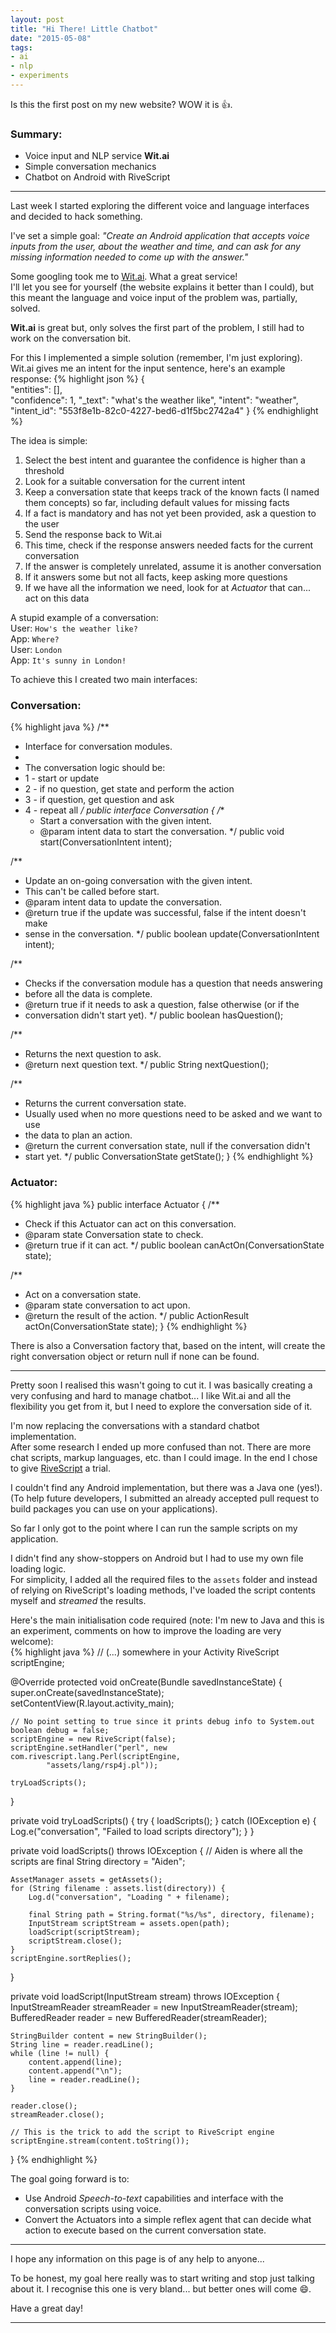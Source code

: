```yaml
---
layout: post
title: "Hi There! Little Chatbot"
date: "2015-05-08"
tags:
- ai
- nlp
- experiments
---
```


Is this the first post on my new website? WOW it is :thumbsup:.  

### Summary:
* Voice input and NLP service **Wit.ai**  
* Simple conversation mechanics  
* Chatbot on Android with RiveScript  

---

Last week I started exploring the different voice and language interfaces and
decided to hack something.  

I've set a simple goal: _"Create an Android application that accepts voice
inputs from the user, about the weather and time, and can ask for any missing
information needed to come up with the answer."_  

Some googling took me to [Wit.ai](https://wit.ai/). What a great service!  
I'll let you see for yourself (the website explains it better than I could), but
this meant the language and voice input of the problem was, partially, solved.  

**Wit.ai** is great but, only solves the first part of the problem, I still had
to work on the conversation bit.

For this I implemented a simple solution (remember, I'm just exploring).  
Wit.ai gives me an intent for the input sentence, here's an example response:
{% highlight json %}
{  
  "entities": [],  
  "confidence": 1,
  "_text": "what's the weather like",
  "intent": "weather",
  "intent_id": "553f8e1b-82c0-4227-bed6-d1f5bc2742a4"
}
{% endhighlight %}

The idea is simple:  

1. Select the best intent and guarantee the confidence is higher than a
threshold  
1. Look for a suitable conversation for the current intent  
1. Keep a conversation state that keeps track of the known facts (I named them
  concepts) so far, including default values for missing facts  
1. If a fact is mandatory and has not yet been provided, ask a question to the
user  
1. Send the response back to Wit.ai  
1. This time, check if the response answers needed facts for the current
conversation  
1. If the answer is completely unrelated, assume it is another conversation  
1. If it answers some but not all facts, keep asking more questions  
1. If we have all the information we need, look for at _Actuator_ that can...
act on this data  

A stupid example of a conversation:  
User: `How's the weather like?`  
App: `Where?`  
User: `London`  
App: `It's sunny in London!`  

To achieve this I created two main interfaces:  

### Conversation:  
{% highlight java %}
/**
 * Interface for conversation modules.
 *
 * The conversation logic should be:
 * 1 - start or update
 * 2 - if no question, get state and perform the action
 * 3 - if question, get question and ask
 * 4 - repeat all
 */
public interface Conversation {
  /**
   * Start a conversation with the given intent.
   * @param intent data to start the conversation.
   */
  public void start(ConversationIntent intent);

  /**
   * Update an on-going conversation with the given intent.
   * This can't be called before start.
   * @param intent data to update the conversation.
   * @return true if the update was successful, false if the intent doesn't make
   * sense in the conversation.
   */
  public boolean update(ConversationIntent intent);

  /**
   * Checks if the conversation module has a question that needs answering
   * before all the data is complete.
   * @return true if it needs to ask a question, false otherwise (or if the
   * conversation didn't start yet).
   */
  public boolean hasQuestion();

  /**
   * Returns the next question to ask.
   * @return next question text.
   */
  public String nextQuestion();

  /**
   * Returns the current conversation state.
   * Usually used when no more questions need to be asked and we want to use
   * the data to plan an action.
   * @return the current conversation state, null if the conversation didn't
   * start yet.
   */
  public ConversationState getState();
}
{% endhighlight %}

### Actuator:  
{% highlight java %}
public interface Actuator {
  /**
   * Check if this Actuator can act on this conversation.
   * @param state Conversation state to check.
   * @return true if it can act.
   */
  public boolean canActOn(ConversationState state);

  /**
   * Act on a conversation state.
   * @param state conversation to act upon.
   * @return the result of the action.
   */
  public ActionResult actOn(ConversationState state);
}
{% endhighlight %}

There is also a Conversation factory that, based on the intent, will create the
right conversation object or return null if none can be found.  

---

Pretty soon I realised this wasn't going to cut it. I was basically creating a
very confusing and hard to manage chatbot... I like Wit.ai and all the
flexibility you get from it, but I need to explore the conversation side of it.  

I'm now replacing the conversations with a standard chatbot implementation.  
After some research I ended up more confused than not. There are more chat
scripts, markup languages, etc. than I could image. In the end I chose to give
[RiveScript](http://www.rivescript.com/) a trial.  

I couldn't find any Android implementation, but there was a Java one (yes!).  
(To help future developers, I submitted an already accepted pull request to
build packages you can use on your applications).  

So far I only got to the point where I can run the sample scripts on my
application.  

I didn't find any show-stoppers on Android but I had to use my own file loading
logic.  
For simplicity, I added all the required files to the `assets` folder and
instead of relying on RiveScript's loading methods, I've loaded the script
contents myself and _streamed_ the results.  

Here's the main initialisation code required (note: I'm new to Java and this is
an experiment, comments on how to improve the loading are very welcome):  
{% highlight java %}
// (...) somewhere in your Activity
RiveScript scriptEngine;

@Override
protected void onCreate(Bundle savedInstanceState) {
    super.onCreate(savedInstanceState);
    setContentView(R.layout.activity_main);

    // No point setting to true since it prints debug info to System.out
    boolean debug = false;
    scriptEngine = new RiveScript(false);
    scriptEngine.setHandler("perl", new com.rivescript.lang.Perl(scriptEngine,
            "assets/lang/rsp4j.pl"));

    tryLoadScripts();
}

private void tryLoadScripts() {
    try {
        loadScripts();
    } catch (IOException e) {
        Log.e("conversation", "Failed to load scripts directory");
    }
}

private void loadScripts() throws IOException {
    // Aiden is where all the scripts are
    final String directory = "Aiden";

    AssetManager assets = getAssets();
    for (String filename : assets.list(directory)) {
        Log.d("conversation", "Loading " + filename);

        final String path = String.format("%s/%s", directory, filename);
        InputStream scriptStream = assets.open(path);
        loadScript(scriptStream);
        scriptStream.close();
    }
    scriptEngine.sortReplies();
}

private void loadScript(InputStream stream) throws IOException {
    InputStreamReader streamReader = new InputStreamReader(stream);
    BufferedReader reader = new BufferedReader(streamReader);

    StringBuilder content = new StringBuilder();
    String line = reader.readLine();
    while (line != null) {
        content.append(line);
        content.append("\n");
        line = reader.readLine();
    }

    reader.close();
    streamReader.close();

    // This is the trick to add the script to RiveScript engine
    scriptEngine.stream(content.toString());
}
{% endhighlight %}

The goal going forward is to:  

* Use Android _Speech-to-text_ capabilities and interface with the conversation
scripts using voice.  
* Convert the Actuators into a simple reflex agent that can decide what action
to execute based on the current conversation state.  

---

I hope any information on this page is of any help to anyone...  

To be honest, my goal here really was to start writing and stop just talking
about it. I recognise this one is very bland... but better ones will come
:smile:.

Have a great day!  

---
